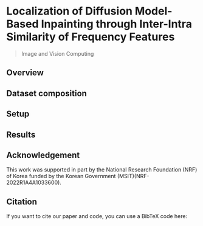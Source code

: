 # Localization of Diffusion Model-Based Inpainting through Inter-Intra Similarity of Frequency Features
>  Image and Vision Computing

## Overview

## Dataset composition

## Setup

## Results

## Acknowledgement
This work was supported in part by the National Research Foundation (NRF) of Korea funded by the Korean Government (MSIT)(NRF-2022R1A4A1033600).

## Citation
If you want to cite our paper and code, you can use a BibTeX code here:
